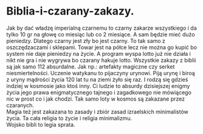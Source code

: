 # Biblia-i-czarany-zakazy.
Jak by dać władzę imperialną czarnemu to czarny zakarze wszystkiego i da tylko 10 gr na głowę co miesiąc lub co 2 miesiące. A sam będzie mieć dużo pieniedzy. Dlatego czarny jest zły bo jest czarny. To tak samo z oszczędzaczami i sklepami. Towar jest na półce lecz nie można go kupić bo system nie daje pieniedzy na życie. A program wyspa lotto już nie działa i nikt nie gra i nie wygrywa bo czarany hakuje lotto. Wszystkie zakazy z biblii są jak samo 112 absurdalne.  Jak np.: artefakty magiczne czy serket niesmiertelności. Uczenie watykanu to pijaczyny urynowi. Piją urynę i biroą z uryny mądrości życia 120 lat tu na ziemi żyło się raz. I rodzą się gdzieś indziej w kosmosie jako ktoś inny. Ci ludzie to absurdy dzisiejszej enigmy życia jego prawa enigmatycznego tajnego i zagadkowego nie mówiącego nic w prost co i jak chodzi. Tak samo loty w kosmos są zakazane przez czaranych.    
Magia też jest zakazana to zasady i zbiór zasad izraelskich minimalistów życia. Ta cała religia to życie i religia minimalizmu.  
Wojsko bibli to legia sprata. 
